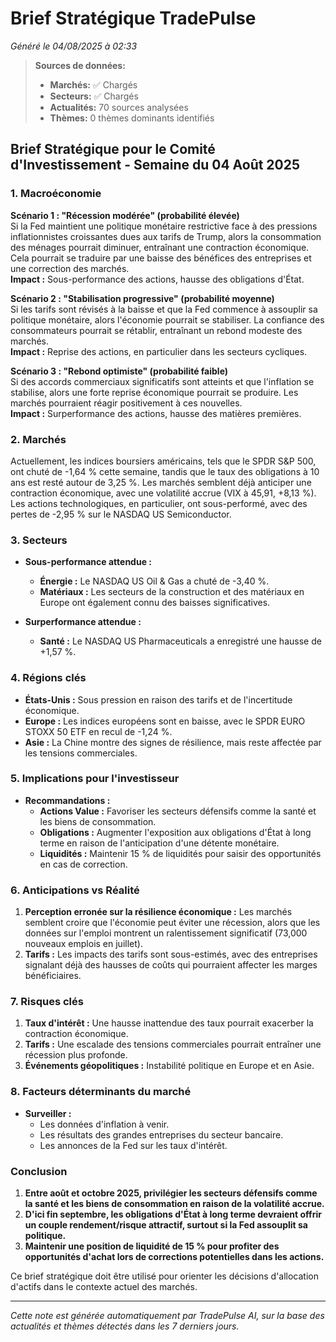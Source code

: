 # Brief Stratégique TradePulse

*Généré le 04/08/2025 à 02:33*

> **Sources de données:**
> - **Marchés:** ✅ Chargés
> - **Secteurs:** ✅ Chargés
> - **Actualités:** 70 sources analysées
> - **Thèmes:** 0 thèmes dominants identifiés

## Brief Stratégique pour le Comité d'Investissement - Semaine du 04 Août 2025

### 1. Macroéconomie

**Scénario 1 : "Récession modérée" (probabilité élevée)**  
Si la Fed maintient une politique monétaire restrictive face à des pressions inflationnistes croissantes dues aux tarifs de Trump, alors la consommation des ménages pourrait diminuer, entraînant une contraction économique. Cela pourrait se traduire par une baisse des bénéfices des entreprises et une correction des marchés.  
**Impact :** Sous-performance des actions, hausse des obligations d'État.

**Scénario 2 : "Stabilisation progressive" (probabilité moyenne)**  
Si les tarifs sont révisés à la baisse et que la Fed commence à assouplir sa politique monétaire, alors l'économie pourrait se stabiliser. La confiance des consommateurs pourrait se rétablir, entraînant un rebond modeste des marchés.  
**Impact :** Reprise des actions, en particulier dans les secteurs cycliques.

**Scénario 3 : "Rebond optimiste" (probabilité faible)**  
Si des accords commerciaux significatifs sont atteints et que l'inflation se stabilise, alors une forte reprise économique pourrait se produire. Les marchés pourraient réagir positivement à ces nouvelles.  
**Impact :** Surperformance des actions, hausse des matières premières.

### 2. Marchés

Actuellement, les indices boursiers américains, tels que le SPDR S&P 500, ont chuté de -1,64 % cette semaine, tandis que le taux des obligations à 10 ans est resté autour de 3,25 %. Les marchés semblent déjà anticiper une contraction économique, avec une volatilité accrue (VIX à 45,91, +8,13 %). Les actions technologiques, en particulier, ont sous-performé, avec des pertes de -2,95 % sur le NASDAQ US Semiconductor.

### 3. Secteurs

- **Sous-performance attendue :** 
  - **Énergie :** Le NASDAQ US Oil & Gas a chuté de -3,40 %.
  - **Matériaux :** Les secteurs de la construction et des matériaux en Europe ont également connu des baisses significatives.
  
- **Surperformance attendue :** 
  - **Santé :** Le NASDAQ US Pharmaceuticals a enregistré une hausse de +1,57 %.

### 4. Régions clés

- **États-Unis :** Sous pression en raison des tarifs et de l'incertitude économique.
- **Europe :** Les indices européens sont en baisse, avec le SPDR EURO STOXX 50 ETF en recul de -1,24 %.
- **Asie :** La Chine montre des signes de résilience, mais reste affectée par les tensions commerciales.

### 5. Implications pour l'investisseur

- **Recommandations :** 
  - **Actions Value :** Favoriser les secteurs défensifs comme la santé et les biens de consommation.
  - **Obligations :** Augmenter l'exposition aux obligations d'État à long terme en raison de l'anticipation d'une détente monétaire.
  - **Liquidités :** Maintenir 15 % de liquidités pour saisir des opportunités en cas de correction.

### 6. Anticipations vs Réalité

1. **Perception erronée sur la résilience économique :** Les marchés semblent croire que l'économie peut éviter une récession, alors que les données sur l'emploi montrent un ralentissement significatif (73,000 nouveaux emplois en juillet).
2. **Tarifs :** Les impacts des tarifs sont sous-estimés, avec des entreprises signalant déjà des hausses de coûts qui pourraient affecter les marges bénéficiaires.

### 7. Risques clés

1. **Taux d'intérêt :** Une hausse inattendue des taux pourrait exacerber la contraction économique.
2. **Tarifs :** Une escalade des tensions commerciales pourrait entraîner une récession plus profonde.
3. **Événements géopolitiques :** Instabilité politique en Europe et en Asie.

### 8. Facteurs déterminants du marché

- **Surveiller :** 
  - Les données d'inflation à venir.
  - Les résultats des grandes entreprises du secteur bancaire.
  - Les annonces de la Fed sur les taux d'intérêt.

### Conclusion

1. **Entre août et octobre 2025, privilégier les secteurs défensifs comme la santé et les biens de consommation en raison de la volatilité accrue.**
2. **D'ici fin septembre, les obligations d'État à long terme devraient offrir un couple rendement/risque attractif, surtout si la Fed assouplit sa politique.**
3. **Maintenir une position de liquidité de 15 % pour profiter des opportunités d'achat lors de corrections potentielles dans les actions.**

Ce brief stratégique doit être utilisé pour orienter les décisions d'allocation d'actifs dans le contexte actuel des marchés.

---

*Cette note est générée automatiquement par TradePulse AI, sur la base des actualités et thèmes détectés dans les 7 derniers jours.*
